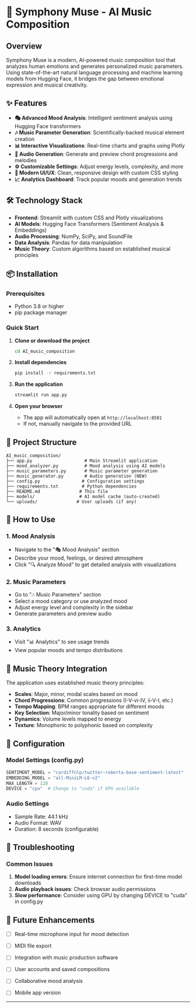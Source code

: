 # 🎵 Symphony Muse - AI Music Composition

## Overview
Symphony Muse is a modern, AI-powered music composition tool that analyzes human emotions and generates personalized music parameters. Using state-of-the-art natural language processing and machine learning models from Hugging Face, it bridges the gap between emotional expression and musical creativity.

## ✨ Features
- **🎭 Advanced Mood Analysis**: Intelligent sentiment analysis using Hugging Face transformers
- **🎶 Music Parameter Generation**: Scientifically-backed musical element creation
- **📊 Interactive Visualizations**: Real-time charts and graphs using Plotly
- **🎵 Audio Generation**: Generate and preview chord progressions and melodies
- **⚙️ Customizable Settings**: Adjust energy levels, complexity, and more
- **🎨 Modern UI/UX**: Clean, responsive design with custom CSS styling
- **📈 Analytics Dashboard**: Track popular moods and generation trends

## 🛠️ Technology Stack
- **Frontend**: Streamlit with custom CSS and Plotly visualizations
- **AI Models**: Hugging Face Transformers (Sentiment Analysis & Embeddings)
- **Audio Processing**: NumPy, SciPy, and SoundFile
- **Data Analysis**: Pandas for data manipulation
- **Music Theory**: Custom algorithms based on established musical principles

## 📦 Installation

### Prerequisites
- Python 3.8 or higher
- pip package manager

### Quick Start
1. **Clone or download the project**
   ```bash
   cd AI_music_composition
   ```

2. **Install dependencies**
   ```bash
   pip install -r requirements.txt
   ```

3. **Run the application**
   ```bash
   streamlit run app.py
   ```

4. **Open your browser**
   - The app will automatically open at `http://localhost:8501`
   - If not, manually navigate to the provided URL

## 📁 Project Structure
```
AI_music_composition/
├── app.py                    # Main Streamlit application
├── mood_analyzer.py          # Mood analysis using AI models
├── music_parameters.py       # Music parameter generation
├── music_generator.py        # Audio generation (NEW)
├── config.py                # Configuration settings
├── requirements.txt         # Python dependencies
├── README.md               # This file
├── models/                 # AI model cache (auto-created)
└── uploads/               # User uploads (if any)
```

## 🎯 How to Use

### 1. Mood Analysis
- Navigate to the "🎭 Mood Analysis" section
- Describe your mood, feelings, or desired atmosphere
- Click "🔍 Analyze Mood" to get detailed analysis with visualizations

### 2. Music Parameters
- Go to "🎶 Music Parameters" section
- Select a mood category or use analyzed mood
- Adjust energy level and complexity in the sidebar
- Generate parameters and preview audio

### 3. Analytics
- Visit "📊 Analytics" to see usage trends
- View popular moods and tempo distributions

## 🎼 Music Theory Integration

The application uses established music theory principles:
- **Scales**: Major, minor, modal scales based on mood
- **Chord Progressions**: Common progressions (I-V-vi-IV, ii-V-I, etc.)
- **Tempo Mapping**: BPM ranges appropriate for different moods
- **Key Selection**: Major/minor tonality based on sentiment
- **Dynamics**: Volume levels mapped to energy
- **Texture**: Monophonic to polyphonic based on complexity

## 🔧 Configuration

### Model Settings (config.py)
```python
SENTIMENT_MODEL = "cardiffnlp/twitter-roberta-base-sentiment-latest"
EMBEDDING_MODEL = "all-MiniLM-L6-v2"
MAX_LENGTH = 128
DEVICE = "cpu"  # Change to "cuda" if GPU available
```

### Audio Settings
- Sample Rate: 44.1 kHz
- Audio Format: WAV
- Duration: 8 seconds (configurable)

## 🐛 Troubleshooting

### Common Issues
1. **Model loading errors**: Ensure internet connection for first-time model downloads
2. **Audio playback issues**: Check browser audio permissions
3. **Slow performance**: Consider using GPU by changing DEVICE to "cuda" in config.py


## 🚀 Future Enhancements
- [ ] Real-time microphone input for mood detection
- [ ] MIDI file export
- [ ] Integration with music production software
- [ ] User accounts and saved compositions
- [ ] Collaborative mood analysis
- [ ] Mobile app version



---




